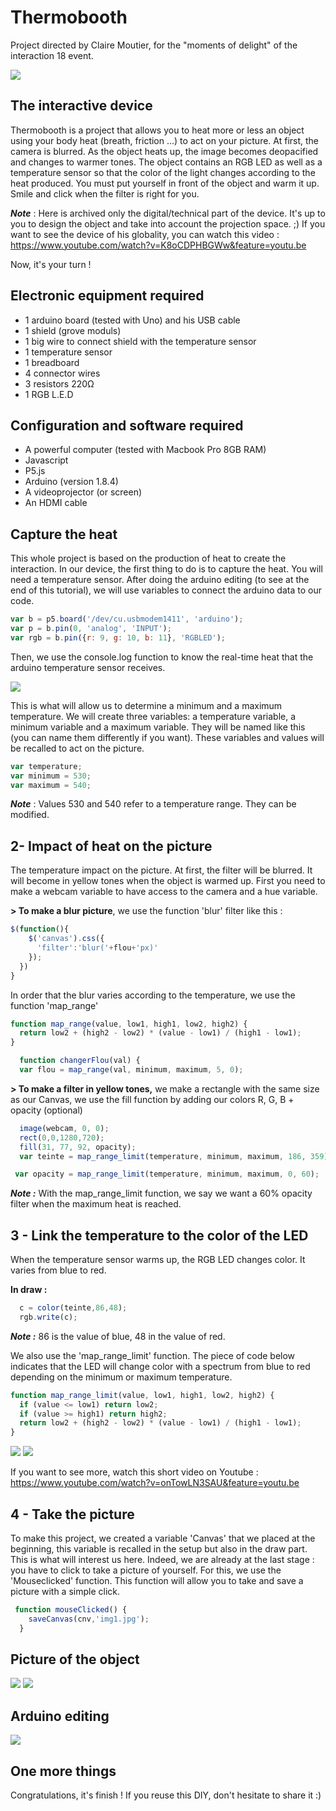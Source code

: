 # Thermobooth

Project directed by Claire Moutier, for the "moments of delight" of the interaction 18 event.

![](/assets/8.jpg)

## The interactive device
Thermobooth is a project that allows you to heat more or less an object using your body heat (breath, friction ...) to act on your picture. At first, the camera is blurred. As the object heats up, the image becomes deopacified and changes to warmer tones. The object contains an RGB LED as well as a temperature sensor so that the color of the light changes according to the heat produced. You must put yourself in front of the object and warm it up. 
Smile and click when the filter is right for you.
    
_**Note**_ : Here is archived only the digital/technical part of the device. It's up to you to design the object and take into account the projection space. ;)
If you want to see the device of his globality, you can watch this video : 
https://www.youtube.com/watch?v=K8oCDPHBGWw&feature=youtu.be

Now, it's your turn !


## Electronic equipment required
* 1 arduino board (tested with Uno) and his USB cable
* 1 shield (grove moduls)
* 1 big wire to connect shield with the temperature sensor 
* 1 temperature sensor
* 1 breadboard
* 4 connector wires
* 3 resistors 220Ω
* 1 RGB L.E.D

## Configuration and software required
* A powerful computer (tested with Macbook Pro 8GB RAM)
* Javascript
* P5.js
* Arduino (version 1.8.4)
* A videoprojector (or screen)
* An HDMI cable

## Capture the heat 

This whole project is based on the production of heat to create the interaction. In our device, the first thing to do is to capture the heat. You will need a temperature sensor. After doing the arduino editing (to see at the end of this tutorial), we will use variables to connect the arduino data to our code.

```javascript
var b = p5.board('/dev/cu.usbmodem1411', 'arduino');
var p = b.pin(0, 'analog', 'INPUT');
var rgb = b.pin({r: 9, g: 10, b: 11}, 'RGBLED');
```

Then, we use the console.log function to know the real-time heat that the arduino temperature sensor receives.

![](/assets/consolelog.png)


This is what will allow us to determine a minimum and a maximum temperature. We will create three variables: a temperature variable, a minimum variable and a maximum variable. They will be named like this (you can name them differently if you want).
These variables and values will be recalled to act on the picture.

```javascript
var temperature;
var minimum = 530;
var maximum = 540; 
```
_**Note**_ : Values 530 and 540 refer to a temperature range. They can be modified.


## 2- Impact of heat on the picture

The temperature impact on the picture. At first, the filter will be blurred. It will become in yellow tones when the object is warmed up. First you need to make a webcam variable to have access to the camera and a hue variable.


**> To make a blur picture**, we use the function 'blur' filter like this :

```javascript
$(function(){
    $('canvas').css({
      'filter':'blur('+flou+'px)'
    });
  })
}
```

In order that the blur varies according to the temperature, we use the function 'map_range'

```javascript
function map_range(value, low1, high1, low2, high2) {
  return low2 + (high2 - low2) * (value - low1) / (high1 - low1);
}
```

```javascript
  function changerFlou(val) {
  var flou = map_range(val, minimum, maximum, 5, 0);
```

**> To make a filter in yellow tones,** we make a rectangle with the same size as our Canvas, we use the fill function by adding our colors R, G, B + opacity (optional)

```javascript
  image(webcam, 0, 0);
  rect(0,0,1280,720);
  fill(31, 77, 92, opacity);
  var teinte = map_range_limit(temperature, minimum, maximum, 186, 359); 
 ```
 
 ```javascript
  var opacity = map_range_limit(temperature, minimum, maximum, 0, 60);
```
_**Note :**_ With the map_range_limit function, we say we want a 60% opacity filter when the maximum heat is reached.

## 3 - Link the temperature to the color of the LED

When the temperature sensor warms up, the RGB LED changes color. It varies from blue to red.

**In draw :**

```javascript
  c = color(teinte,86,48);
  rgb.write(c);
 ```
_**Note :**_ 86 is the value of blue, 48 in the value of red.

We also use the 'map_range_limit' function. The piece of code below indicates that the LED will change color with a spectrum from blue to red depending on the minimum or maximum temperature.

```javascript
function map_range_limit(value, low1, high1, low2, high2) {
  if (value <= low1) return low2;
  if (value >= high1) return high2;
  return low2 + (high2 - low2) * (value - low1) / (high1 - low1);
}
 ```
 
 ![](/assets/1.jpg)
 ![](/assets/3.jpg)
 
 If you want to see more, watch this short video on Youtube :
 https://www.youtube.com/watch?v=onTowLN3SAU&feature=youtu.be
 
 
## 4 - Take the picture

To make this project, we created a variable 'Canvas' that we placed at the beginning, this variable is recalled in the setup but also in the draw part. This is what will interest us here.
Indeed, we are already at the last stage : you have to click to take a picture of yourself. For this, we use the 'Mouseclicked' function. This function will allow you to take and save a picture with a simple click.

```javascript
 function mouseClicked() {
    saveCanvas(cnv,'img1.jpg');
  }
 ```
 
 ## Picture of the object
  ![](/assets/6.jpg)
 ![](/assets/7.jpg)
 
 ## Arduino editing
 
![](/assets/2.jpg)
 
 ## One more things
Congratulations, it's finish ! If you reuse this DIY, don't hesitate to share it :)



  



